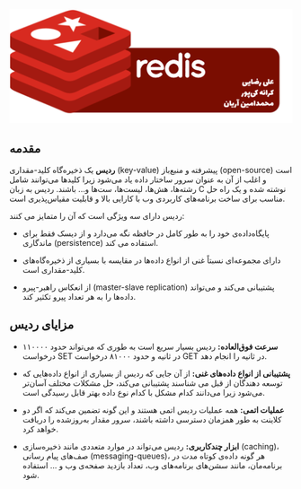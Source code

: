 <div align="center">
<img src="images/redis_logo.png" alt="redis_logo">
</div>

## مقدمه

**ردیس** یک ذخیره‌گاه کلید-مقداری (key-value) پیشرفته و منبع‌باز (open-source) است و اغلب از آن به عنوان سرور ساختار داده یاد می‌شود زیرا کلیدها می‌توانند شامل رشته‌ها، هش‌ها، لیست‌ها، ست‌ها و... باشند. ردیس به زبان C نوشته شده‌ و یک راه حل مناسب برای ساخت برنامه‌های کاربردی وب با کارایی بالا و قابلیت مقیاس‌پذیری است.

ردیس دارای سه ویژگی است که آن را متمایز می کنند:

- پایگاه‌داده‌ی خود را به طور کامل در حافظه نگه می‌دارد و از دیسک فقط برای ماندگاری (persistence) استفاده می کند.

- دارای مجموعه‌ای نسبتاً غنی از انواع داده‌ها در مقایسه با بسیاری از ذخیره‌گاه‌های کلید-مقداری است.

- از انعکاس راهبر-پیرو (master-slave replication) پشتیبانی می‌کند و می‌تواند داده‌ها را به هر تعداد پیرو تکثیر کند.



## مزایای ردیس

- **سرعت فوق‌العاده:** ردیس بسیار سریع است به طوری که می‌تواند حدود ۱۱۰۰۰۰ درخواست SET در ثانیه و حدود ۸۱۰۰۰ درخواست GET در ثانیه را انجام دهد.

- **پشتیبانی از انواع داده‌های غنی:** از آن جایی که ردیس از بسیاری از انواع داده‌هایی که توسعه دهندگان از قبل می شناسند پشتیبانی می‌کند، حل مشکلات مختلف آسان‌تر می‌شود زیرا می‌دانند کدام مشکل با کدام نوع داده بهتر قابل رسیدگی است.

- **عملیات اتمی:** همه عملیات ردیس اتمی هستند و این گونه تضمین می‌کند که اگر دو کلاینت به طور همزمان دسترسی داشته باشند، سرور مقدار به‌روزشده را دریافت خواهد کرد.

- **ابزار چندکاربری:** ردیس می‌تواند در موارد متعددی مانند ذخیره‌سازی (caching)، صف‌های پیام رسانی (messaging-queues)، هر گونه داده‌ی کوتاه مدت در برنامه‌مان، مانند سشن‌های برنامه‌های وب، تعداد بازدید صفحه‌ی وب و ... استفاده شود.
